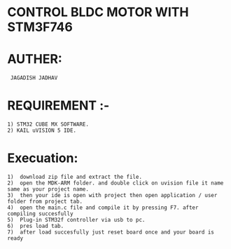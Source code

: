 # CONTROL BLDC MOTOR WITH STM3F746

# AUTHER:
	 JAGADISH JADHAV
# REQUIREMENT :-
	1) STM32 CUBE MX SOFTWARE.
	2) KAIL uVISION 5 IDE.
# Execuation:
	1)  download zip file and extract the file.
	2)  open the MDK-ARM folder. and double click on uvision file it name same as your project name. 
	3)  then your ide is open with project then open application / user folder from project tab.
	4)  open the main.c file and compile it by pressing F7. after compiling succesfully 
	5)  Plug-in STM32f controller via usb to pc.
	6)  pres load tab.
	7)  after load succesfully just reset board once and your board is ready
	
	
